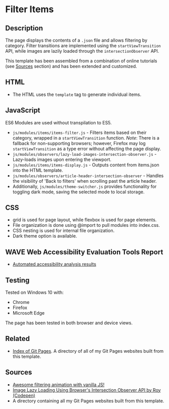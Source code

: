 # Filter Items

## Description

The page displays the contents of a `.json` file and allows filtering by category. Filter transitions are implemented using the `startViewTransition` API, while images are lazily loaded through the `intersectionObserver` API.

This template has been assembled from a combination of online tutorials (see [Sources](#sources) section) and has been extended and customized.

## HTML

- The HTML uses the `template` tag to generate individual items.

## JavaScript

ES6 Modules are used without transpilation to ES5.

- `js/modules/items/items-filter.js` - Filters items based on their category, wrapped in a `startViewTransition` function. _Note_: There is a fallback for non-supporting browsers; however, Firefox may log `startViewTransition` as a type error without affecting the page display.
- `js/modules/observers/lazy-load-images-intersection-observer.js` - Lazy-loads images upon entering the viewport.
- `js/modules/items/items-display.js` - Outputs content from items.json into the HTML template.
- `js/modules/observers/article-header-intersection-observer` - Handles the visibility of 'Back to filters' when scrolling past the article header.
- Additionally, `js/modules/theme-switcher.js` provides functionality for toggling dark mode, saving the selected mode to local storage.

## CSS

- grid is used for page layout, while flexbox is used for page elements.
- File organization is done using @import to pull modules into index.css.
- CSS nesting is used for internal file organization.
- Dark theme option is available.

## WAVE Web Accessibility Evaluation Tools Report

- [Automated accessibility analysis results](https://wave.webaim.org/report#/https://wave.webaim.org/report#/https://chrisnajman.github.io/filter-items/)

## Testing

Tested on Windows 10 with:

- Chrome
- Firefox
- Microsoft Edge

The page has been tested in both browser and device views.

## Related

- [Index of Git Pages](https://github.com/chrisnajman/git-pages-index/). A directory of all of my Git Pages websites built from this template.

## Sources

- [Awesome filtering animation with vanilla JS!](https://youtu.be/jZiZs8cZAKU?si=NLNAy0kLiczORjaW)
- [Image Lazy Loading Using Browser's Intersection Observer API by Roy (Codepen)](https://codepen.io/roypartha97/pen/abpKNJr)
- A directory containing all my Git Pages websites built from this template.
